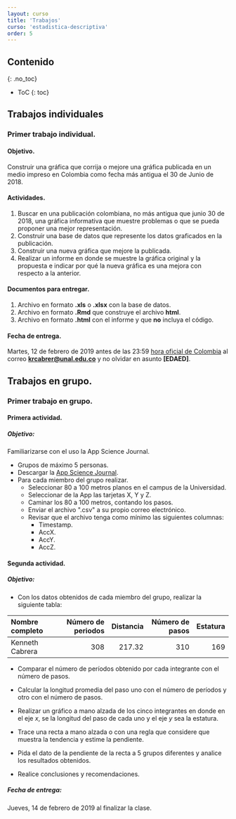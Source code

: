 ```yaml
---
layout: curso
title: 'Trabajos'
curso: 'estadistica-descriptiva'
order: 5
---
```


## Contenido
{: .no_toc}

* ToC
{: toc}


## Trabajos individuales

### Primer trabajo individual.

#### Objetivo.

Construir una gráfica que corrija o mejore una gráfica
publicada en un  medio impreso en Colombia como
fecha más antigua el 30 de Junio de 2018.

#### Actividades.

1. Buscar en una publicación colombiana, no más antigua que
junio 30 de 2018,  una gráfica informativa
que muestre problemas o que se pueda proponer una mejor
representación.
2. Construir una base de datos que represente los datos graficados
   en la publicación.
3. Construir una nueva gráfica que mejore la publicada.
4. Realizar un informe en donde se muestre la gráfica original y
   la propuesta e indicar por qué la nueva gráfica es una mejora
   con respecto a la anterior.

#### Documentos para entregar.

1. Archivo en formato **.xls** o **.xlsx** con la base de datos.
2. Archivo en formato **.Rmd** que construye el archivo **html**.
3. Archivo en formato **.html** con el informe y que **no** incluya
   el código.

#### Fecha de entrega.   

Martes, 12 de febrero de 2019 antes de las 23:59
[hora oficial de Colombia](http://horalegal.inm.gov.co/)
al correo **krcabrer@unal.edu.co** y no olvidar en asunto **[EDAED]**.


## Trabajos en grupo.

### Primer trabajo en grupo.

#### Primera actividad.

##### Objetivo:

Familiarizarse con el uso la App Science Journal.

- Grupos de máximo 5 personas.
- Descargar la [App Science Journal](https://play.google.com/store/apps/details?id=com.google.android.apps.forscience.whistlepunk&hl=en).
- Para cada miembro del grupo realizar.
  * Seleccionar 80 a 100 metros planos en el campus de la Universidad.
  * Seleccionar de la App las tarjetas X, Y y Z.
  * Caminar los 80 a 100 metros, contando los pasos.
  * Enviar el archivo ".csv" a su propio correo electrónico.
  * Revisar que el archivo tenga como mínimo las siguientes columnas:
    + Timestamp.
    + AccX.
    + AccY.
    + AccZ.

#### Segunda actividad.    

##### Objetivo:

- Con los datos obtenidos de cada miembro del grupo, realizar la siguiente
  tabla:

| Nombre completo  | Número de periodos | Distancia | Número de pasos | Estatura
|:----------|--------------:|------------:|----------------:|----:|
| Kenneth Cabrera | 308 | 217.32 | 310 | 169 |

- Comparar el número de períodos obtenido por cada integrante con
el número de pasos.

- Calcular la longitud promedia del paso uno con el número de períodos
y otro con el número de pasos.

- Realizar un gráfico a mano alzada de los cinco integrantes en
  donde en el eje _x_,
  se la longitud del paso de cada uno y el eje _y_ sea la estatura.

- Trace una recta a mano alzada o con una regla que considere que muestra la tendencia y estime
  la pendiente.

- Pida el dato de la pendiente de la recta a 5 grupos diferentes y
  analice los resultados obtenidos.

- Realice conclusiones y recomendaciones.

##### Fecha de entrega:

Jueves, 14 de febrero de 2019 al finalizar la clase.







<!---

### Primer trabajo en grupo.

#### Objetivo.


#### Fecha de entrega.


#### Objetivo.

 Realizar un análisis exploratorio de la edad y
 el número de materias matriculadas de los encuestados
 de la asignatura Estadística Descriptiva y Análisis exploratorio de datos.

 Realizar una exploración para saber cuál variable estaría
 más relacionada con el PAPA.

#### Actividades.


- Calcular la edad de cada encuestado (hasta dos décimas de año).
  Al día que se hizo la encuesta (6 de febrero de 2018).
- Considerar estos ejemplos sencillos para
  construir [gráficas en R](https://www.harding.edu/fmccown/r/).  
- Mostrar y analizar la distribución de la edad.
- Mostrar y analizar la distribución del número de materias matriculadas.
  (Utilizar diagrama de barras `barplot()`).
- Relacionar la edad con el género, semestre, carrera,
   y PAPA.
- Relacionar el número de materias matriculadas por el género, semestre, carrera,
   y PAPA.  
- Redactar conclusiones y recomendaciones.

#### Documentos a entregar.

- Informe en formato ".html" sin código.
- Archivo en formato ".Rmd" con el código.
- El informe debe contener como mínimo:
   + Nombre e identificación del estudiante.
   + Breve introducción.
   + Análisis univariado de la variable edad.
   + Gráficas y análisis de las relaciones entre las variables pedidas.
   + Conclusiones.
   + Recomendaciones.
   + Bibliografía (Si se hizo uso de información adicional).



#### Fecha de entrega

Jueves, 1 de marzo de 2018, antes de las 23:59 hora de Colombia al correo
**krcabrer@unal.edu.co** y no olvidar la sigla **[EDAED]** en asunto.


### Segundo trabajo individual.


## Trabajos en grupo

### Primer trabajo en grupo.

#### Objetivo.


Contestar las siguientes preguntas de la base de datos
de contrataciones:

   1. Caracterice los contratos cuyo sujeto de control
     es "Universidad De Antioquia" y que el tipo de
     contrato sea "Contrato".
   2. De los contratos que tienen el evento de "12-Liquidación"
     y tipo de contrato sea "Contrato",
     cuantos y cuales tienen un valor den contrato distinto de cero y
     halle la suma de los valores de esos contratos total y
     por proyecto.
   3. Muestre una gráfica que muestre la distribución
      del plazo estimado para contratos de tipo "Contrato" y
      que sea del evento "1-Principal".
   4. Muestre una tabla resumen por código de proyecto y
      que muestre si el valor del proyecto se mantiene constante
      por código de proyecto y por sector.     


Realizar cuatro preguntas adicionales a la base de datos de las contrataciones
de diciembre de 2017 del departamento de Antioquia y mostrar
el resultado mediante gráficas o tablas o ambas de acuerdo
contexto respectivo.

#### Consideraciones.

 - El trabajo parte de la
   [base de datos original](./basesdedatos/Contratacion_Diciembre_2017.csv).

 - En el texto del trabajo debe aparecer todas las restricciones y
   consideraciones para las cuales se realizó la respuesta
   a la respectiva pregunta.

 - El número de integrantes del grupo será como máximo de cinco (5)   
   personas, estén presentes o no.

#### Documentos a entregar.

 + Documento en formato ".html" sin código en donde se plantean y
   se contestan las cuatro preguntas sobre la base de datos con
   tablas resumidas y/o gráficas.
 + Documento en formato ".Rmd" en donde se realizan los cálculos
   y la programación para obtener las gráficas y/o las tablas
   con el código en R a partir de la
   [base de datos original](./basesdedatos/Contratacion_Diciembre_2017.csv).

#### Fecha de entrega.

Lunes 2 de abril de 2018 antes de las 23:59 hora de Colombia al correo
**krcabrer@unal.edu.co** y no olvidar escribir en asunto **[EDAED]**.

El día 15 se marzo se toma una foto con el nombre de
los integrantes del grupo de máximo cinco (5) personas estén
las personas presentes o no.



### Segundo trabajo en grupo.

#### Objetivo.

Realizar un análisis descriptivo y exploratorio de
la [base de datos del SISBEN 2017 para Medellín](https://www.datos.gov.co/Salud-y-Protecci-n-Social/Base-de-Datos-Sisben-2017-Municipio-de-Medell-n/cnr8-armb)
por persona publicado en Datos Libres.

En anáisis exploratorio está dirigido a mostrar si existen diferencias
de perfil demográfico por comuna y por barrio en Medellín, de
las personas inscritas en SISBEN en el año 2017.


#### Recursos.

 - [Transformar a formato R.](./guiones/01_sisben_lectura.html)
 - [Inicio de análisis exploratorio](./guiones/02_sisben_explora1.html)
 - [Encuesta de calidad de vida DANE](http://microdatos.dane.gov.co/index.php/catalog/544/get_microdata)

 - [Dicionario de datos.](https://www.datos.gov.co/api/views/cnr8-armb/files/65bade0f-6c72-4a14-be2a-c2b501677de3?download=true&filename=Diccionario_SISBEN_2017Dic_Anonimizada_.xlsx)
 - [Codificación de parentesco](./basesdedatos/parentesco.txt)

#### Consideraciones.

- De acuerdo al tipo de variable convertir al tipo adecuado siguiendo
  el diccionario de datos.
- Realizar una descripción por variable (las pertinentes a personas).

- Realizar una descrpción por variable por hogar).

- Realizar un análisis descriptivo por variable por comuna.

- Mostrar gráficas de las variables más relevantes para identificar
  el perfil respectivo.

#### Fecha de entrega.

Jueves, 19 de abril de 2018 antes de las 23:59 hora de Colombia al correo
**krcabrer@unal.edu.co** y no olvidar escribir en asunto **[EDAED]**.



## Contenido
{: .no_toc}

* ToC
{: toc}



## Primer trabajo individual

### Actividades.

En la página de la alcaldía de Medellín sobre
[proyección de la población para Medellín](https://www.datos.gov.co/Estad-sticas-Nacionales/Proyecciones-De-Poblaci-n-Medell-n-2016-2020/imj6-7tfq/data)
realizar las siguientes actividades:

1. Seleccionar una de las 16 comunas de Medellín.
2. Construir una base de datos en Excel con la población
   total estimada para el año 2017 por todos los grupos de edad.
3. Realizar un documento en formato **.html** a partir
   de un archivo **.Rmd** que muestre un diagrama de barras con el número
   de personas por rangos de edad.

### Documentos para entregar

1. Archivo en formato **.csv** con la base de datos utilizada
   de acuerdo a la comuna seleccionada.
2. Archivo en formato **.Rmd** que construye el archivo **html**.
3. Archivo en formato **.html** con los resultados que
   muestre:
   - el código utilizado,
   - la gráfica de barras con la distribución de la población por rangos de edad
   - y un comentario sobre la forma que se distribuye la población
   total en cada rango de edad.

### Consideraciones

 - El documento debe tener como autor el nombre del estudiante y
   su identificación.    

### Fecha de entrega

Martes 22 de agosto de 2017 antes de las 23:59
[hora oficial de Colombia](http://horalegal.inm.gov.co/)
al correo **krcabrer@unal.edu.co** y no olvidar en asunto **[EDAED]**.


## Segundo trabajo individual.

### Objetivo.

Construir una gráfica que corrija o mejore una gráfica
publicada en un  medio impreso en Colombia de los últimos 10 años.

### Actividades.

1. Buscar en una publicación colombiana una gráfica informativa
que muestre problemas o que se pueda proponer una mejor
representación.
2. Construir una base de datos que represente los datos graficados
   en la publicación.
3. Construir una nueva gráfica que mejore la publicada.
4. Realizar un informe en donde se muestre la gráfica original y
   la propuesta e indicar porqué la nueva gráfica es una mejora
   con respecto a la anterior.

### Documentos para entregar.

1. Archivo en formato **.xls** o **.xlsx** con la base de datos.
2. Archivo en formato **.Rmd** que construye el archivo **html**.
3. Archivo en formato **.html** con el informe y que **no** incluya
   el código.

### Fecha de entrega.   

Viernes 15 de septiembre de 2017 antes de las 23:59
[hora oficial de Colombia](http://horalegal.inm.gov.co/)
al correo **krcabrer@unal.edu.co** y no olvidar en asunto **[EDAED]**.


## Primer trabajo grupal.

### Objetivo.

Realizar una descripción y un análisis exploratorio de datos de la encuesta
realizada en clase para determinar relaciones entre el uso
del tiempo y el desempeño académico y también entre el uso
del tiempo y el puntaje en obtenido en conocimientos
culturales.

### Actividades.

1. Crear grupo de máximo cinco (5) estudiantes, preferiblemente
   que se incluyan tanto estudiantes de Ingeniería de Sistemas como
   de Estadística.
2. Realizar una análisis descriptivo y exploratorio guiados
   por el objetivo anteriormente expuesto.
3. Constuir un trabajo (sin código) que muestre el análisis
   realizado y las tablas y gráficas obtenidas de acuerdo al
   objetivo del trabajo.

### Consideraciones

El trabajo escrito deberá contener como mínimo:

1. Listado de los integrantes del grupo, nombre e identificación.
2. Breve introducción (no más de dos párrafos) sobre el trabajo
   elaborado.
3. Desarrollo del trabajo. Gráficas exploratorias y análisis de
    los resultados obtenidos.
4. Conclusiones y recomendaciones.
5. Bibliografia y cibergrafía.     

### Documentos para entregar.

1. Archivo en formato **.xls** o **.xlsx** con la base de datos.
2. Archivo en formato **.Rmd** que construye el archivo **html**.
3. Archivo en formato del informe final del trabajo en formato
    **.html** con el informe y que **no** incluya el código.

### Fecha de entrega

Viernes, 29 de septiembre de 2017 antes de las 23:59 hora de Colombia,
al correo **krcabrer@unal.edu.co** y no olvidar incluir en el texto
del correo los nombres e identificaciones de los miembros del grupo tal
como aparecen en el trabajo y en asunto **[EDAED]**.

## Segundo trabajo grupal.

### Objetivo.

Realizar un análisis exploratorio en donde se
contesten diez (10) preguntas hechas a una base
de datos sobre las atenciones en [salud en Medellín
durante el año 2016](https://www.datos.gov.co/Salud-y-Protecci-n-Social/Atenciones-en-Consulta-Externa-Municipio-de-Medell/huya-zzzg).

### Consideraciones.

En grupos de máximo cinco (5) personas que construyan
diez (10) preguntas que le permitan al secretario
de salud tomar decisiones en cuanto políticas
de salud en Medellín.

### Documentos para entregar.

 - Archivo en formato ".html" en donde
   estén tanto las preguntas como las respuestas
   ya sean esta en tablas o en gráficas sin el
   código de R.
 - Archivo o archivos en formato ".Rmd" en donde esté
   el código utilizado para procesar la información.   

### Fecha de entrega.

   Martes, 24 de octubre de 2107 antes de las 23:59 hora
   de Colombia, al correo **krcabrer@unal.edu.co**
   y no olvidar en el correo mencionar los miembros
   del grupo y en asunto escribir **[EDAED]**.

-->
